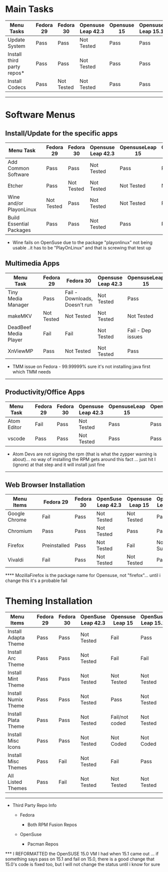 # Main Tasks

| Menu Tasks                  |   | Fedora 29 | Fedora 30  | Opensuse Leap 42.3 | Opensuse 15 | Opensuse Leap 15.1 | OpenSuse TW |
|-----------------------------|---|-----------|------------|--------------------|-------------|--------------------|-------------|
| Update System               |   | Pass      | Pass       | Not Tested         | Pass        | Pass               | Pass        |
| Install third party repos\* |   | Pass      | Pass       | Not Tested         | Pass        | Pass               | Fail        |
| Install Codecs              |   | Pass      | Not Tested | Not Tested         | Pass        | Pass               | Not Tested  |

---

# Software Menus

## Install/Update for the specific apps

| Menu Task                |   | Fedora 29  | Fedora 30  | Opensuse Leap 42.3 | OpensuseLeap 15 | OpensuseLeap 15.1 | Opensuse TW |
|--------------------------|---|------------|------------|--------------------|-----------------|-------------------|-------------|
| Add Common Software      |   | Pass       | Pass       | Not Tested         | Pass            | Pass              | Pass        |
| Etcher                   |   | Pass       | Not Tested | Not Tested         | Not Tested      | Not Tested        | Not Tested  |
| Wine and/or PlayonLinux  |   | Not Tested | Pass       | Not Tested         | Not Tested      | Fail              | Not Tested  |
| Build Essential Packages |   | Pass       | Pass       | Not Tested         | Pass            | Pass              | Pass        |

- Wine fails on OpenSuse due to the package "playonlinux" not being usable ..it has to be "PlayOnLinux" and that is screwing that test up 


## Multimedia Apps
| Menu Task             |   | Fedora 29  | Fedora 30                     | Opensuse Leap 42.3 | OpensuseLeap 15   | OpensuseLeap 15.1 | Opensuse TW |
|-----------------------|---|------------|-------------------------------|--------------------|-------------------|-------------------|-------------|
| Tiny Media Manager    |   | Pass       | Fail - Downloads, Doesn't run | Not Tested         | Pass              | Pass              | Pass        |
| makeMKV               |   | Not Tested | Not Tested                    | Not Tested         | Not Tested        | Not Tested        | Not Tested  |
| DeadBeef Media Player |   | Fail       | Fail                          | Not Tested         | Fail - Dep issues | Not Tested        | Pass        |
| XnViewMP              |   | Pass       | Not Tested                    | Not Tested         | Pass              | Not Tested        | Pass        |

- TMM issue on Fedora - 99.99999% sure it's not installing java first which TMM needs 

---

## Productivity/Office Apps

| Menu Task   |   | Fedora 29 | Fedora 30 | Opensuse Leap 42.3 | OpensuseLeap 15 | OpensuseLeap 15.1 | Opensuse TW |
|-------------|---|-----------|-----------|--------------------|-----------------|-------------------|-------------|
| Atom Editor |   | Fail      | Pass      | Not Tested         | Pass            | Pass              | Fail        |
| vscode      |   | Pass      | Pass      | Not Tested         | Pass            | Pass              | Pass        |

- Atom Devs are not signing the rpm (that is what the zypper warning is about)... no way of installing the RPM gets around this fact ... just hit I (ignore) at that step and it will install just fine 

--- 

## Web Browser Installation
| Menu Items    |   | Fedora 29    | Fedora 30 | OpenSuse Leap 42.3 | Opensuse Leap 15 | OpenSuse Leap 15.1 | OpenSuse Tw |
|---------------|---|--------------|-----------|--------------------|------------------|--------------------|-------------|
| Google Chrome |   | Fail         | Pass      | Not Tested         | Not Tested       | Pass               | Pass        |
| Chromium      |   | Pass         | Pass      | Not Tested         | Pass             | Pass               | Fail        |
| Firefox       |   | Preinstalled | Pass      | Not Tested         | Fail             | Not ... Sure       | Not Tested  |
| Vivaldi       |   | Fail         | Pass      | Not Tested         | Not Tested       | Pass               | Pass        |

\*\*\*\* MozillaFirefox is the package name for Opensuse, not "firefox"... until i change this it's a probable fail

# Theming Installation

| Menu Items           |   | Fedora 29 | Fedora 30 | OpenSuse Leap 42.3 | Opensuse Leap 15 | OpenSuse Leap 15.1 | OpenSuse Tw |
|----------------------|---|-----------|-----------|--------------------|------------------|--------------------|-------------|
| Install Adapta Theme |   | Pass      | Pass      | Not Tested         | Fail             | Pass               | Pass        |
| Install Arc Theme    |   | Pass      | Pass      | Not Tested         | Fail             | Fail               | Pass        |
| Install Mint Theme   |   | Pass      | Pass      | Not Tested         | Not Tested       | Not Tested         | Pass        |
| Install Numix Theme  |   | Pass      | Pass      | Not Tested         | Pass             | Not Tested         | Pass        |
| Install Plata Theme  |   | Pass      | Pass      | Not Tested         | Fail/not coded   | Not Tested         | Pass        |
| Install Misc Icons   |   | Pass      | Pass      | Not Tested         | Not Coded        | Not Coded          | Not Tested  |
| Install Misc Themes  |   | Pass      | Fail      | Not Tested         | Fail             | Pass               | Not Tested  |
| All Listed Themes    |   | Pass      | Fail      | Not Tested         | Not Tested       | Not Tested         | Not Tested  |



---

- Third Party Repo Info

  - Fedora

    - Both RPM Fusion Repos

  - OpenSuse

    - Pacman Repos


*** I REFORMATTED the OpenSUSE 15.0 VM I had when 15.1 came out ... if something says pass on 15.1 and fail on 15.0, there is a good change that 15.0's code is fixed too, but I will not change the status until i know for sure 